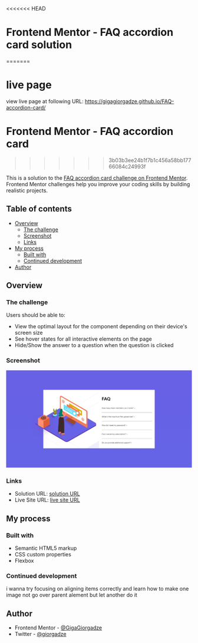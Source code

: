 <<<<<<< HEAD
# Frontend Mentor - FAQ accordion card solution
=======
# live page
view live page at following URL: https://gigagiorgadze.github.io/FAQ-accordion-card/


# Frontend Mentor - FAQ accordion card
>>>>>>> 3b03b3ee24b1f7b1c456a58bb17766084c24993f

This is a solution to the [FAQ accordion card challenge on Frontend Mentor](https://www.frontendmentor.io/challenges/faq-accordion-card-XlyjD0Oam). Frontend Mentor challenges help you improve your coding skills by building realistic projects. 

## Table of contents

- [Overview](#overview)
  - [The challenge](#the-challenge)
  - [Screenshot](#screenshot)
  - [Links](#links)
- [My process](#my-process)
  - [Built with](#built-with)
  - [Continued development](#continued-development)
- [Author](#author)


## Overview

### The challenge

Users should be able to:

- View the optimal layout for the component depending on their device's screen size
- See hover states for all interactive elements on the page
- Hide/Show the answer to a question when the question is clicked

### Screenshot

![](./images/ss.jpeg)



### Links

- Solution URL: [solution URL](https://www.frontendmentor.io/solutions/htmlcssjsdom-ZxS1ih7uG)
- Live Site URL: [live site URL](https://gigagiorgadze.github.io/FAQ-accordion-card/)

## My process

### Built with

- Semantic HTML5 markup
- CSS custom properties
- Flexbox



### Continued development

i wanna try focusing on aligning items correctly and learn how to make one image not go over parent alement but let another do it 


## Author

- Frontend Mentor - [@GigaGiorgadze](https://www.frontendmentor.io/profile/GigaGiorgadzeme)
- Twitter - [@giorgadze](https://twitter.com/giorgadze_11)


